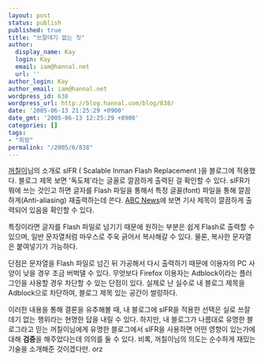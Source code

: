 ```yaml
---
layout: post
status: publish
published: true
title: "쓰잘데기 없는 짓"
author:
  display_name: Kay
  login: Kay
  email: iam@hannal.net
  url: ''
author_login: Kay
author_email: iam@hannal.net
wordpress_id: 638
wordpress_url: http://blog.hannal.com/blog/838/
date: '2005-06-13 21:25:29 +0900'
date_gmt: '2005-06-13 12:25:29 +0900'
categories: []
tags:
- "희망"
permalink: "/2005/6/838"
---
```

<p><a href="http://www.blogmeme.com/stardust">꺼칠이</a>님의 소개로 slFR ( Scalable Inman Flash Replacement )을 블로그에 적용했다. 블로그 제목 보면 '독도체'라는 글꼴로 깔끔하게 출력된 걸 확인할 수 있다. slFR가 뭐에 쓰는 것인고 하면 글자를 Flash 파일을 통해서 특정 글꼴(font) 파일을 통해 깔끔하게(Anti-aliasing) 재출력하는데 쓴다. <a href="http://abcnews.go.com/GMA/wireStory?id=843539">ABC News</a>에 보면 기사 제목이 깔끔하게 출력되어 있음을 확인할 수 있다.</p>
<p>특징이라면 글자를 Flash 파일로 넘기기 때문에 원하는 부분은 쉽게 Flash로 출력할 수 있으며, 일반 문자열처럼 마우스로 주욱 긁어서 복사해갈 수 있다. 물론, 복사한 문자열은 붙여넣기가 가능하다.</p>
<p>단점은 문자열을 Flash 파일로 넘긴 뒤 가공해서 다시 출력하기 때문에 이용자의 PC 사양이 낮을 경우 조금 버벅댈 수 있다. 무엇보다 Firefox 이용자는 Adblock이라는 플러그인을 사용할 경우 차단할 수 있는 단점이 있다. 실제로 난 실수로 내 블로그 제목을 Adblock으로 차단하여, 블로그 제목 있는 공간이 썰렁하다.</p>
<p>이러한 내용을 통해 결론을 유추해볼 때, 내 블로그에 slFR을 적용한 선택은 실로 쓰잘데기 없는 행위라는 현명한 답을 내릴 수 있다. 하지만, 내 블로그가 나름대로 유명한 블로그라고 믿는 꺼칠이님에게 유명한 블로그에서 slFR을 사용하면 어떤 영향이 있는가에 대해 <strong>검증</strong>을 해주었다는데 의의를 둘 수 있다. 비록, 꺼칠이님의 의도는 순수하게 재밌는 기술을 소개해준 것이겠다만. orz</p>
